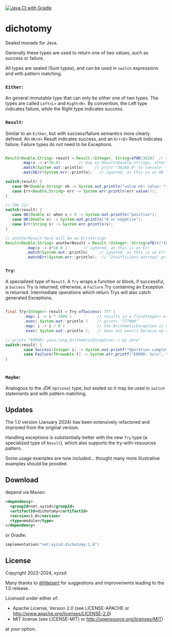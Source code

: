 [![Java CI with Gradle](https://github.com/xyzsd/dichotomy/actions/workflows/gradle.yml/badge.svg)](https://github.com/xyzsd/dichotomy/actions/workflows/gradle.yml)

# dichotomy
Sealed monads for Java.

Generally these types are used to return one of two values, such as success or failure. 

All types are sealed (Sum types), and can be used in `switch` expressions and with
pattern matching.

### `Either`:
An general immutable type that can only be *either* one of two types.
The types are called `Left<L>` and `Right<R>`. By convention, the Left type
indicates failure, while the Right type indicates success.

### `Result`:
Similar to an `Either`, but with success/failure semantics more clearly defined.
An `OK<V>` Result indicates success, and an `Err<E>` Result indicates failure. Failure
types do not need to be Exceptions. 

 ```java 

Result<Double,String> result = Result.<Integer, String>ofOK(3828)  // returns an OK<Integer>
        .map(x -> x*10.0)        // map to Result<Double,String>, after multiplying x 10
        .match(System.out::println)     // print "38280.0" to console
        .matchErr(System.err::println);   // ignored, as this is an OK

switch(result) {
    case OK<Double,String> ok -> System.out.println("value ok! value: "+ok.value());
    case Err<Double,String> err -> System.err.println(err.value());
}

// JDK 21+
switch(result) {
    case OK(Double x) when x > 0 -> System.out.println("positive");
    case OK(Double x) -> System.out.println("0 or negative");
    case Err(String s) -> System.err.println(s);
}

// anotherResult here will be an Err<String>
Result<Double,String> anotherResult = Result.<Integer, String>ofErr("Insufficient entropy")
          .map(x -> x*10.0 )       // ignored, as this is an Err
          .match(System.out::println)     // ignored, as this is an Err
          .matchErr(System.err::println);  // "Insufficient entropy" printed to System.err
```

  
### `Try`:
A specialized type of `Result`. A `Try` wraps a function or block; if 
successful, a `Success` Try is returned; otherwise, a `Failure` Try containing
an Exception is returned. Intermediate operations which return Trys will also
catch generated Exceptions.

```java

final Try<Integer> result = Try.ofSuccess( 777 )
        .map( i -> i * 1000 )           // results in a Try<Integer> with a value of 777000
        .exec( System.out::println )    // prints "777000"
        .map( i -> i / 0 )              // the ArithmeticException is caught as a Try.Failure
        .exec( System.out::println );   // does not exec() because we are a Failure

// prints "ERROR: java.lang.ArithmeticException: / by zero"
switch(result) {
        case Success(Integer i) -> System.out.printf("Operation completed successfully. Value: %d\n", i);
        case Failure(Throwable t) -> System.err.printf("ERROR: %s\n", t);
}
  

```

### `Maybe`:
Analogous to the JDK `Optional` type, but sealed so it may be used in `switch` 
statements and with pattern matching.  


## Updates 
The 1.0 version (January 2024) has been extensively refactored 
and improved from the original version. 

Handling exceptions is substantially better with the new
`Try` type (a specialized type of `Result`), which also
supports the try-with-resources pattern.

Some usage examples are now included... thought many more
illustrative examples should be provded.

Download
--------
depend via Maven:

```xml
<dependency>
  <groupId>net.xyzsd</groupId>
  <artifactId>dichotomy</artifactId>
  <version>1.0</version>
  <type>module</type>
</dependency>
```

or Gradle:
```kotlin
implementation("net.xyzsd:dichotomy:1.0")
```



License
-------
Copyright 2022-2024, xyzsd

Many thanks to [@fdelsert](https://github.com/fdelsert) for
suggestions and improvements leading to the 1.0 release.

Licensed under either of:

* Apache License, Version 2.0
  (see LICENSE-APACHE or http://www.apache.org/licenses/LICENSE-2.0)
* MIT license
  (see LICENSE-MIT) or http://opensource.org/licenses/MIT)

at your option.


    
    

